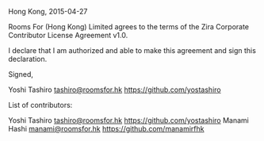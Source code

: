 Hong Kong, 2015-04-27

Rooms For (Hong Kong) Limited agrees to the terms of the Zira Corporate Contributor License Agreement v1.0.

I declare that I am authorized and able to make this agreement and sign this declaration.

Signed,

Yoshi Tashiro tashiro@roomsfor.hk https://github.com/yostashiro

List of contributors:

Yoshi Tashiro tashiro@roomsfor.hk https://github.com/yostashiro
Manami Hashi manami@roomsfor.hk https://github.com/manamirfhk
